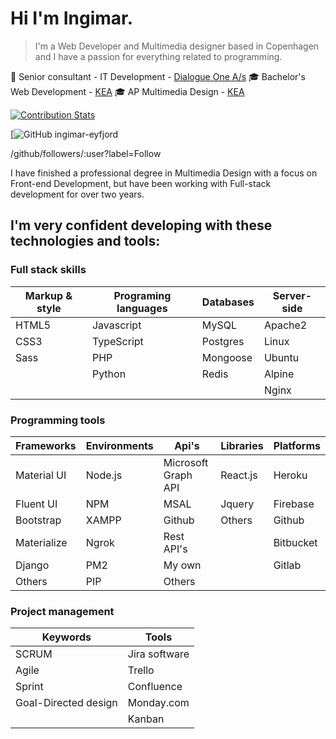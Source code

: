 # Hi I'm Ingimar. 
> I'm a Web Developer and Multimedia designer based in Copenhagen and I have a passion for everything related to programming.

💼 Senior consultant - IT Development - [Dialogue One A/s](https://dialogueone.com/)
🎓 Bachelor's Web Development - [KEA](https://kea.dk/uddannelser/top-up/webudvikling)
🎓 AP Multimedia Design - [KEA](https://kea.dk/uddannelser/erhvervsakademi/multimediedesigner) 

[![Contribution Stats](https://github-contribution-stats.vercel.app/api/?username=ingimar-eyfjord)](https://github.com/LordDashMe/github-contribution-stats/)


[![GitHub ingimar-eyfjord](https://img.shields.io/github/followers/ingimar-eyfjord?label=follow&style=social)



/github/followers/:user?label=Follow 

I have finished a professional degree in Multimedia Design with a focus on Front-end Development, but have been working with Full-stack development for over two years.

## I'm very confident developing with these technologies and tools:

### Full stack skills

| Markup & style    | Programing languages  | Databases     | Server-side  |
| -------------     | -------------         | ------------- | -------------|
| HTML5             | Javascript            | MySQL         | Apache2      |
| CSS3              | TypeScript            | Postgres      | Linux        |
| Sass              | PHP                   | Mongoose      | Ubuntu       |
|                   | Python                | Redis         | Alpine       |
|                   |                       |               | Nginx        |

### Programming tools

| Frameworks    | Environments    | Api's                 | Libraries     | Platforms        |
| ------------- | -------------   | -------------         |-------------  | -------------    | 
| Material UI   | Node.js         | Microsoft Graph API   |React.js       | Heroku           |
| Fluent UI     | NPM             | MSAL                  |Jquery         | Firebase         |
| Bootstrap     | XAMPP           | Github                |Others         | Github           |
| Materialize   | Ngrok           | Rest API's            |               | Bitbucket        |
| Django        | PM2             | My own                |               | Gitlab           |
| Others        | PIP             | Others                |               |                  |

### Project management
| Keywords      | Tools         |
| ------------- | ------------- |
| SCRUM | Jira software | 
| Agile | Trello        |
| Sprint | Confluence |
| Goal-Directed design | Monday.com |
| | Kanban |

